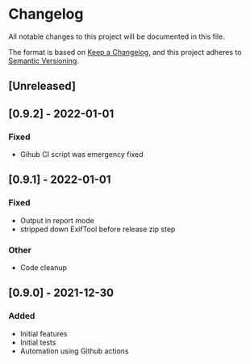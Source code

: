 # Changelog
All notable changes to this project will be documented in this file.

The format is based on [Keep a Changelog](https://keepachangelog.com/en/1.0.0/),
and this project adheres to [Semantic Versioning](https://semver.org/spec/v2.0.0.html).

## [Unreleased]

## [0.9.2] - 2022-01-01
### Fixed
- Gihub CI script was emergency fixed

## [0.9.1] - 2022-01-01
### Fixed
- Output in report mode
- stripped down ExifTool before release zip step
### Other
- Code cleanup

## [0.9.0] - 2021-12-30
### Added 
- Initial features
- Initial tests
- Automation using Github actions
